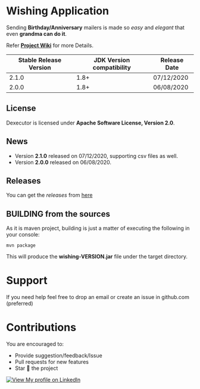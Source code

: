 # Wishing Application
Sending **Birthday/Anniversary** mailers is made so *easy* and *elegant* that even **grandma can do it**.

Refer **[Project Wiki](https://github.com/mnadeem/wishing-app/wiki)** for more Details.



| Stable Release Version | JDK Version compatibility | Release Date |
| ------------- | ------------- | ------------|
| 2.1.0  | 1.8+ | 07/12/2020 |
| 2.0.0  | 1.8+ | 06/08/2020 |


## License

Dexecutor is licensed under **Apache Software License, Version 2.0**.

## News
* Version **2.1.0** released on 07/12/2020, supporting csv files as well.
* Version **2.0.0** released on 06/08/2020.


## Releases

You can get the *releases* from [here](https://github.com/mnadeem/wishing-app/releases/)


## BUILDING from the sources

As it is maven project, building is just a matter of executing the following in your console:

	mvn package

This will produce the **wishing-VERSION.jar** file under the target directory.

# Support
If you need help feel free to drop an email or create an issue in github.com (preferred)

# Contributions

You are encouraged to:

* Provide suggestion/feedback/Issue
* Pull requests for new features
* Star :star2: the project


[![View My profile on LinkedIn](https://static.licdn.com/scds/common/u/img/webpromo/btn_viewmy_160x33.png)](https://www.linkedin.com/in/reachmnadeem/)
	
